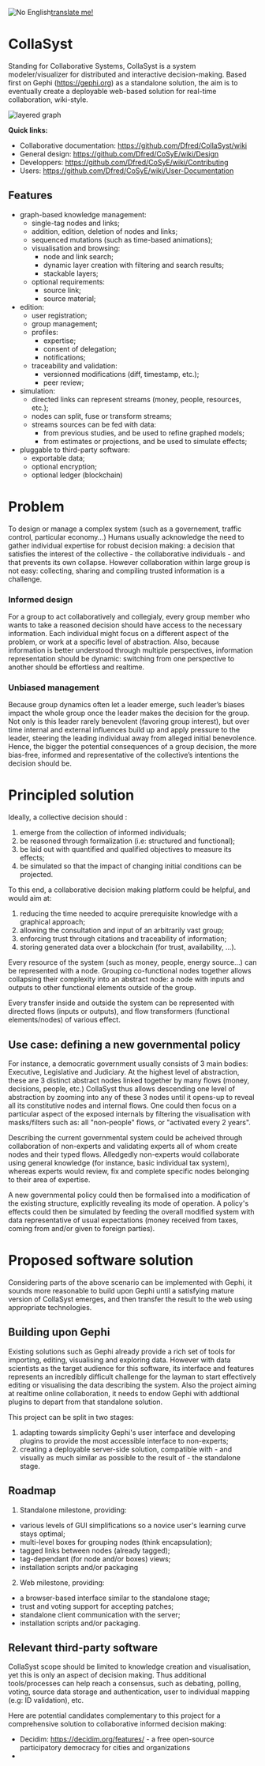 ![No English](https://cdn3.iconfinder.com/data/icons/google-suits-1/32/18_google_translate_text_language_translation-64.png)[translate me!](https://translate.google.com/translate?hl=&sl=auto&u=https%3A%2F%2Fgithub.com%2FDfred%2FCollaSyst%23readme)

# CollaSyst
Standing for Collaborative Systems, CollaSyst is a system modeler/visualizer for distributed and interactive decision-making.
Based first on Gephi (https://gephi.org) as a standalone solution, the aim is to eventually create a deployable web-based solution for real-time collaboration, wiki-style.

![layered graph](Assets/layered-graph_annotated.png)

__Quick links:__
* Collaborative documentation: https://github.com/Dfred/CollaSyst/wiki
* General design: https://github.com/Dfred/CoSyE/wiki/Design
* Developpers: https://github.com/Dfred/CoSyE/wiki/Contributing
* Users: https://github.com/Dfred/CoSyE/wiki/User-Documentation

## Features
* graph-based knowledge management:
  * single-tag nodes and links;
  * addition, edition, deletion of nodes and links;
  * sequenced mutations (such as time-based animations);
  * visualisation and browsing:
    * node and link search;
    * dynamic layer creation with filtering and search results;
    * stackable layers;
  * optional requirements:
    * source link;
    * source material;
* edition:
  * user registration;
  * group management;
  * profiles:
    * expertise;
    * consent of delegation;
    * notifications;
  * traceability and validation:
    * versionned modifications (diff, timestamp, etc.);
    * peer review;
* simulation:
  * directed links can represent streams (money, people, resources, etc.);
  * nodes can split, fuse or transform streams;
  * streams sources can be fed with data:
    * from previous studies, and be used to refine graphed models;
    * from estimates or projections, and be used to simulate effects;
* pluggable to third-party software:
  * exportable data;
  * optional encryption;
  * optional ledger (blockchain)

# Problem
To design or manage a complex system (such as a governement, traffic control, particular economy...) Humans usually acknowledge the need to gather individual expertise for robust decision making: a decision that satisfies the interest of the collective - the collaborative individuals - and that prevents its own collapse. However collaboration within large group is not easy: collecting, sharing and compiling trusted information is a challenge.

### Informed design
For a group to act collaboratively and collegialy, every group member who wants to take a reasoned decision should have access to the necessary information. 
Each individual might focus on a different aspect of the problem, or work at a specific level of abstraction.
Also, because information is better understood through multiple perspectives, information representation should be dynamic: switching from one perspective to another should be effortless and realtime.

### Unbiased management
Because group dynamics often let a leader emerge, such leader’s biases impact the whole group once the leader makes the decision for the group. Not only is this leader rarely benevolent (favoring group interest), but over time internal and external influences build up and apply pressure to the leader, steering the leading individual away from alleged initial benevolence.
Hence, the bigger the potential consequences of a group decision, the more bias-free, informed and representative of the collective’s intentions the decision should be.

# Principled solution
Ideally, a collective decision should :

1. emerge from the collection of informed individuals;
1. be reasoned through formalization (i.e: structured and functional);
1. be laid out with quantified and qualified objectives to measure its effects;
1. be simulated so that the impact of changing initial conditions can be projected.

To this end, a collaborative decision making platform could be helpful, and would aim at:
1. reducing the time needed to acquire prerequisite knowledge with a graphical approach;
1. allowing the consultation and input of an arbitrarily vast group;
1. enforcing trust through citations and traceability of information;
1. storing generated data over a blockchain (for trust, availability, …).

Every resource of the system (such as money, people, energy source...) can be represented with a node. Grouping co-functional nodes together allows collapsing their complexity into an abstract node: a node with inputs and outputs to other functional elements outside of the group.

Every transfer inside and outside the system can be represented with directed flows (inputs or outputs), and flow transformers (functional elements/nodes) of various effect. 

## Use case: defining a new governmental policy
For instance, a democratic government usually consists of 3 main bodies: Executive, Legislative and Judiciary. At the highest level of abstraction, these are 3 distinct abstract nodes linked together by many flows (money, decisions, people, etc.) CollaSyst thus allows descending one level of abstraction by zooming into any of these 3 nodes until it opens-up to reveal all its constitutive nodes and internal flows. 
One could then focus on a particular aspect of the exposed internals by filtering the visualisation with masks/filters such as: all "non-people" flows, or "activated every 2 years".

Describing the current governmental system could be acheived through collaboration of non-experts and validating experts all of whom create nodes and their typed flows. Alledgedly non-experts would collaborate using general knowledge (for instance, basic individual tax system), whereas experts would review, fix and complete specific nodes belonging to their area of expertise.

A new governmental policy could then be formalised into a modification of the existing structure, explicitly revealing its mode of operation. A policy's effects could then be simulated by feeding the overall modified system with data representative of usual expectations (money received from taxes, coming from and/or given to foreign parties).

# Proposed software solution

Considering parts of the above scenario can be implemented with Gephi, it sounds more reasonable to build upon Gephi until a satisfying mature version of CollaSyst emerges, and then transfer the result to the web using appropriate technologies.

## Building upon Gephi
Existing solutions such as Gephi already provide a rich set of tools for importing, editing, visualising and exploring data. However with data scientists as the target audience for this software, its interface and features represents an incredibly difficult challenge for the layman to start effectively editing or visualising the data describing the system.
Also the project aiming at realtime online collaboration, it needs to endow Gephi with addtional plugins to depart from that standalone solution.

This project can be split in two stages: 
1. adapting towards simplicity Gephi's user interface and developing plugins to provide the most accessible interface to non-experts;
1. creating a deployable server-side solution, compatible with - and visually as much similar as possible to the result of - the standalone stage.

## Roadmap
1. Standalone milestone, providing:
 * various levels of GUI simplifications so a novice user's learning curve stays optimal;
 * multi-level boxes for grouping nodes (think encapsulation);
 * tagged links between nodes (already tagged);
 * tag-dependant (for node and/or boxes) views;
 * installation scripts and/or packaging
2. Web milestone, providing:
 * a browser-based interface similar to the standalone stage;
 * trust and voting support for accepting patches;
 * standalone client communication with the server;
 * installation scripts and/or packaging.

## Relevant third-party software
CollaSyst scope should be limited to knowledge creation and visualisation, yet this is only an aspect of decision making. Thus additional tools/processes can help reach a consensus, such as debating, polling, voting, source data storage and authentication, user to individual mapping (e.g: ID validation), etc.

Here are potential candidates complementary to this project for a comprehensive solution to collaborative informed decision making:
* Decidim: https://decidim.org/features/ - a free open-source participatory democracy for cities and organizations
* 
